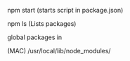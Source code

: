 npm start (starts script in package.json)

npm ls (Lists packages)

global packages in

(MAC) /usr/local/lib/node_modules/
